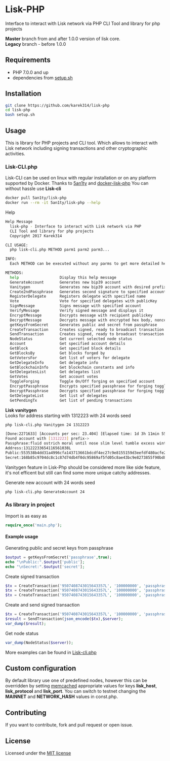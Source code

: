 # Lisk-PHP
Interface to interact with Lisk network via PHP
CLI Tool and library for php projects

<b>Master</b> branch from and after 1.0.0 version of lisk core.<br>
<b>Legacy</b> branch - before 1.0.0<br>

## Requirements
* PHP 7.0.0 and up
* dependencies from [setup.sh](https://github.com/karek314/lisk-php/blob/master/setup.sh)

## Installation
```sh
git clone https://github.com/karek314/lisk-php
cd lisk-php
bash setup.sh
```

## Usage
This is library for PHP projects and CLI tool. Which allows to interact with Lisk network including signing transactions and other cryptographic activities.

### Lisk-CLI.php
Lisk-CLI can be used on linux with regular installation or on any platform supported by Docker.
Thanks to [5an1ty](https://github.com/5an1ty/) and [docker-lisk-php](https://github.com/5an1ty/docker-lisk-php)
You can without hassle use <b>Lisk-cli</b>
```sh
docker pull 5an1ty/lisk-php
docker run --rm -it 5an1ty/lisk-php --help
 ```

Help
```sh
Help Message
  lisk-php - Interface to interact with Lisk network via PHP
  CLI Tool and library for php projects
  Copyright 2017 Karek314

CLI USAGE:
  php lisk-cli.php METHOD parm1 parm2 parm3...

INFO:
  Each METHOD can be executed without any parms to get more detailed help information which parms are needed.

METHODS:
  help                  Display this help message
  GenerateAccount       Generates new bip39 account
  Vanitygen             Generates new bip39 account with desired prefix
  Create2ndPassphrase   Generates second signature to specified account
  RegisterDelegate      Registers delegate with specified name
  Vote                  Vote for specified delegates with publicKey
  SignMessage           Signs message with specified account
  VerifyMessage         Verify signed message and displays it
  EncryptMessage        Encrypts message with recipient publickey
  DecryptMessage        Decrypts message with encrypted hex body, nonce and sender publickey
  getKeysFromSecret     Generates public and secret from passphrase
  CreateTransaction     Creates signed, ready to broadcast transaction
  SendTransaction       Creates signed, ready to broadcast transaction and then broadcast it
  NodeStatus            Get current selected node status
  Account               Get specified account details
  GetBlock              Get specified block details
  GetBlocksBy           Get blocks forged by
  GetVotersFor          Get list of voters for delegate
  GetDelegateInfo       Get delegate info
  GetBlockchainInfo     Get blockchain constants and info
  GetDelegatesList      Get delegates list
  GetVotes              Get account votes
  ToggleForging         Toggle On/Off forging on specified account
  EncryptPassphrase     Encrypts specified passphrase for forging toggle
  DecryptPassphrase     Decrypts specified passphrase for forging toggle
  GetDelegateList       Get list of delegates
  GetPendingTx          Get list of pending transactions
  ```
  
  <b>Lisk vanitygen</b><br>
  Looks for address starting with 1312223 with 24 words seed
  ```sh
  php lisk-cli.php Vanitygen 24 1312223
  ```
  
  ```sh
  [Done:2271633] [Accounts per sec: 23.404] [Elapsed time: 1d 3h 11min 55s]
Found account with [1312223] prefix->
Passphrase:fluid ostrich moral until nose slim level tumble excess winter border ready allow reflect skill acid proud possible arm fade guide among myself myself
Address:13122233654116561038L
Public:553538b4dd31a4996cfa143713661bdcdf4ec27c9e8155159d3eefdf480acfe2
Secret:168b85c9704dc8c1c87d74db4f0dc95869af5fd05c8ae43bc9e8273855f90bd8553538b4dd31a4996cfa143713661bdcdf4ec27c9e8155159d3eefdf480acfe2
  ```
 Vanitygen feature in Lisk-Php should be considered more like side feature, it's not efficent but still can find some more unique catchy addresses.


  Generate new account with 24 words seed
  ```sh
  php lisk-cli.php GenerateAccount 24
  ```
  
  ### As library in project
  Import is as easy as
```php
require_once('main.php');
```
  #### Example usage
  Generating public and secret keys from passphrase
  ```php
  $output = getKeysFromSecret('passphrase',true);
  echo "\nPublic:".$output['public'];
  echo "\nSecret:".$output['secret'];
  ```
  Create signed transaction
  ```php
  $tx = CreateTransaction('9507408743015643357L', '100000000', 'passphrase', false, false, -10);
  $tx = CreateTransaction('9507408743015643357L', '100000000', 'passphrase1', 'passphrase2', false, -10);
  $tx = CreateTransaction('9507408743015643357L', '100000000', 'passphrase1', 'passphrase2', 'custom data', -10);
  ```
  Create and send signed transaction
  ```php
  $tx = CreateTransaction('9507408743015643357L', '100000000', 'passphrase', false, false, -10);
  $result = SendTransaction(json_encode($tx),$server);
  var_dump($result);
  ```
  Get node status
  ```php
  var_dump(NodeStatus($server));
  ```
  More examples can be found in [Lisk-cli.php](https://github.com/karek314/lisk-php/blob/master/lisk-cli.php)
  
  ## Custom configuration
  By default library use one of predefined nodes, however this can be overridden by setting [memcached](https://memcached.org) appropriate values for keys <b>lisk_host</b>, <b>lisk_protocol</b> and <b>lisk_port</b>.
  You can switch to testnet changing the <b>MAINNET</b> and <b>NETWORK_HASH</b> values in const.php.
  
 
 ## Contributing
If you want to contribute, fork and pull request or open issue.
        

## License
Licensed under the [MIT license](https://github.com/karek314/lisk-php/blob/master/LICENSE)

